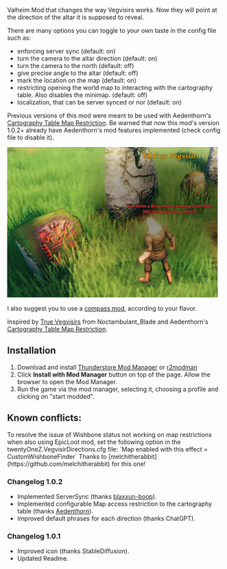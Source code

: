 Valheim Mod that changes the way Vegvisirs works. Now they will point at the direction of the altar it is supposed to reveal.

There are many options you can toggle to your own taste in the config file such as:
- enforcing server sync (default: on)
- turn the camera to the altar direction (default: on)
- turn the camera to the north (default: off)
- give precise angle to the altar (default: off)
- mark the location on the map (default: on)
- restricting opening the world map to interacting with the cartography table. Also disables the minimap. (default: off)
- localization, that can be server synced or nor (default: on)

Previous versions of this mod were meant to be used with Aedenthorn's <a href="https://www.nexusmods.com/valheim/mods/1739">Cartography Table Map Restriction</a>. 
Be warned that now this mod's version 1.0.2+ already have Aedenthorn's mod features implemented (check config file to disable it).

<img src="https://github.com/TwentyOneZ/Vegvisir_Directions/blob/main/vegvisir.jpg?raw=true">

I also suggest you to use a <a href="https://valheim.thunderstore.io/package/Fragnarok/ImmersiveCompass/">compass mod</a>, according to your flavor.

Inspired by <a href="https://valheim.thunderstore.io/package/Noctambulant_Blade/True_Vegvisirs/">True Vegvisirs</a> from Noctambulant_Blade and Aedenthorn's <a href="https://www.nexusmods.com/valheim/mods/1739">Cartography Table Map Restriction</a>.

<h2>Installation</h2>
<ol>
<li>Download and install <a href="https://www.overwolf.com/app/Thunderstore-Thunderstore_Mod_Manager">Thunderstore Mod Manager</a> or <a href="https://valheim.thunderstore.io/package/ebkr/r2modman/">r2modman</a></li>
<li>Click <strong>Install with Mod Manager</strong> button on top of the page. Allow the browser to open the Mod Manager.</li>
<li>Run the game via the mod manager, selecting it, choosing a profile and clicking on "start modded".</li>
</ol>

<h2>Known conflicts:</h2>
To resolve the issue of Wishbone status not working on map restrictions when also using EpicLoot mod, set the following option in the twentyOneZ.VegvisirDirections.cfg file:
`Map enabled with this effect = CustomWishboneFinder`
Thanks to [melchitherabbit](https://github.com/melchitherabbit) for this one!

<h3>Changelog 1.0.2</h3>
<ul>
<li>Implemented ServerSync (thanks <a href="https://github.com/blaxxun-boop/ServerSync">blaxxun-boop</a>).</li>
<li>Implemented configurable Map access restriction to the cartography table (thanks <a href="https://www.nexusmods.com/valheim/mods/1739">Aedenthorn</a>).</li>
<li>Improved default phrases for each direction (thanks ChatGPT).</li>
</ul>

<h3>Changelog 1.0.1</h3>
<ul>
<li>Improved icon (thanks StableDiffusion).</li>
<li>Updated Readme.</li>
</ul>
